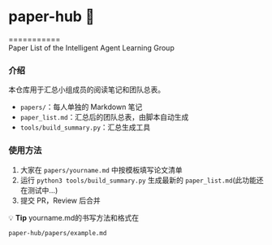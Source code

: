 # paper-hub :rocket:
===========                                          
Paper List of the Intelligent Agent Learning Group

### 介绍
本仓库用于汇总小组成员的阅读笔记和团队总表。
- `papers/`：每人单独的 Markdown 笔记
- `paper_list.md`：汇总后的团队总表，由脚本自动生成
- `tools/build_summary.py`：汇总生成工具
### 使用方法
1. 大家在 `papers/yourname.md` 中按模板填写论文清单  
2. 运行 `python3 tools/build_summary.py` 生成最新的 `paper_list.md`(此功能还在测试中...)
3. 提交 PR，Review 后合并

:bulb: **Tip**  yourname.md的书写方法和格式在 
``` 
paper-hub/papers/example.md        
```

